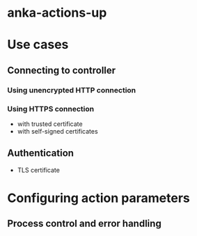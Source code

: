 # anka-actions-up
# Use cases
## Connecting to controller
### Using unencrypted HTTP connection
### Using HTTPS connection
- with trusted certificate
- with self-signed certificates
## Authentication
- TLS certificate

# Configuring action parameters
## Process control and error handling